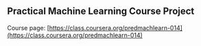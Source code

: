 ## Practical Machine Learning Course Project

Course page: [https://class.coursera.org/predmachlearn-014](https://class.coursera.org/predmachlearn-014)


